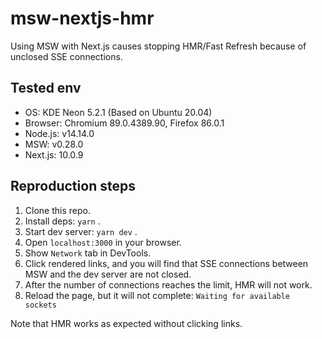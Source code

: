 # msw-nextjs-hmr

Using MSW with Next.js causes stopping HMR/Fast Refresh because of unclosed SSE connections.

## Tested env

- OS: KDE Neon 5.2.1 (Based on Ubuntu 20.04)
- Browser: Chromium 89.0.4389.90, Firefox 86.0.1
- Node.js: v14.14.0
- MSW: v0.28.0
- Next.js: 10.0.9

## Reproduction steps

1. Clone this repo.
1. Install deps: `yarn` .
1. Start dev server: `yarn dev` .
1. Open `localhost:3000` in your browser.
1. Show `Network` tab in DevTools.
1. Click rendered links, and you will find that SSE connections between MSW and the dev server are not closed.
1. After the number of connections reaches the limit, HMR will not work.
1. Reload the page, but it will not complete: `Waiting for available sockets`

Note that HMR works as expected without clicking links.

